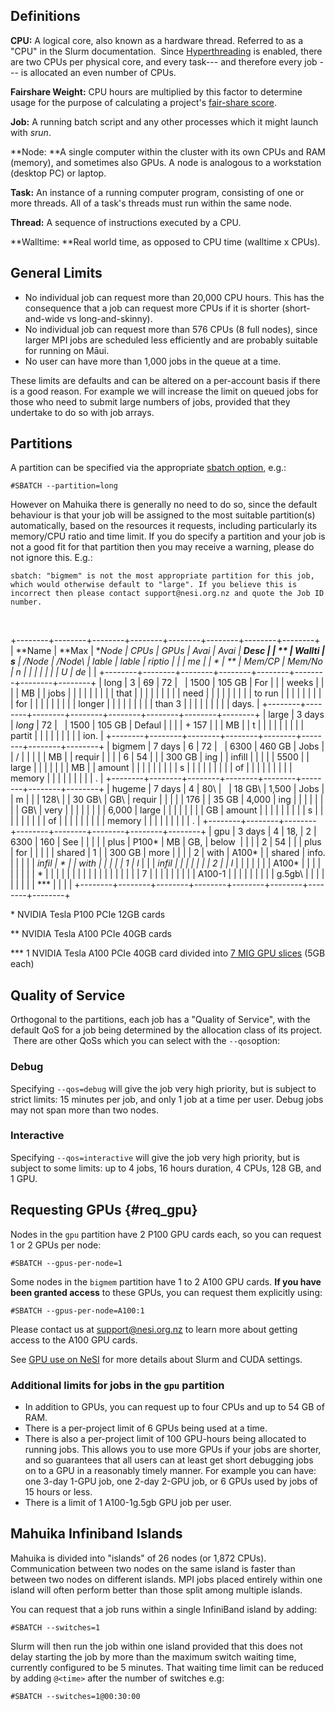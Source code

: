 Definitions
-----------

**CPU:** A logical core, also known as a hardware thread. Referred to as
a \"CPU\" in the Slurm documentation.  Since
[Hyperthreading](https://support.nesi.org.nz/hc/en-gb/articles/360000568236/)
is enabled, there are two CPUs per physical core, and every task--- and
therefore every job --- is allocated an even number of CPUs.

**Fairshare Weight:** CPU hours are multiplied by this factor to
determine usage for the purpose of calculating a project\'s [fair-share
score](https://support.nesi.org.nz/hc/en-gb/articles/360000743536/).

**Job:** A running batch script and any other processes which it might
launch with *srun*.

**Node: **A single computer within the cluster with its own CPUs and RAM
(memory), and sometimes also GPUs. A node is analogous to a workstation
(desktop PC) or laptop.

**Task:** An instance of a running computer program, consisting of one
or more threads. All of a task\'s threads must run within the same node.

**Thread:** A sequence of instructions executed by a CPU.

**Walltime: **Real world time, as opposed to CPU time (walltime x CPUs).

General Limits
--------------

-   No individual job can request more than 20,000 CPU hours. This has
    the consequence that a job can request more CPUs if it is shorter
    (short-and-wide vs long-and-skinny).
-   No individual job can request more than 576 CPUs (8 full nodes),
    since larger MPI jobs are scheduled less efficiently and are
    probably suitable for running on Māui.
-   No user can have more than 1,000 jobs in the queue at a time.

These limits are defaults and can be altered on a per-account basis if
there is a good reason. For example we will increase the limit on queued
jobs for those who need to submit large numbers of jobs, provided that
they undertake to do so with job arrays.

Partitions
----------

A partition can be specified via the appropriate [sbatch
option](https://support.nesi.org.nz/hc/en-gb/articles/360000691716/),
e.g.:

    #SBATCH --partition=long

However on Mahuika there is generally no need to do so, since the
default behaviour is that your job will be assigned to the most suitable
partition(s) automatically, based on the resources it requests,
including particularly its memory/CPU ratio and time limit. If you do
specify a partition and your job is not a good fit for that partition
then you may receive a warning, please do not ignore this. E.g.:

    sbatch: "bigmem" is not the most appropriate partition for this job, which would otherwise default to "large". If you believe this is incorrect then please contact support@nesi.org.nz and quote the Job ID number.

 

+--------+--------+--------+--------+--------+--------+--------+--------+
| **Name | **Max  | **Node | **CPUs | **GPUs | **Avai | **Avai | **Desc |
| **     | Wallti | s**    | /Node* | /Node\ | lable  | lable  | riptio |
|        | me**   |        | *      | **     | Mem/CP | Mem/No | n**    |
|        |        |        |        |        | U**    | de**   |        |
+--------+--------+--------+--------+--------+--------+--------+--------+
| long   | 3      | 69     | 72     |        | 1500   | 105 GB | For    |
|        | weeks  |        |        |        | MB     |        | jobs   |
|        |        |        |        |        |        |        | that   |
|        |        |        |        |        |        |        | need   |
|        |        |        |        |        |        |        | to run |
|        |        |        |        |        |        |        | for    |
|        |        |        |        |        |        |        | longer |
|        |        |        |        |        |        |        | than 3 |
|        |        |        |        |        |        |        | days.  |
+--------+--------+--------+--------+--------+--------+--------+--------+
| large  | 3 days | *long* | 72     |        | 1500   | 105 GB | Defaul |
|        |        | + 157  |        |        | MB     |        | t      |
|        |        |        |        |        |        |        | partit |
|        |        |        |        |        |        |        | ion.   |
+--------+--------+--------+--------+--------+--------+--------+--------+
| bigmem | 7 days | 6      | 72     |        | 6300   | 460 GB | Jobs   |
| /      |        |        |        |        | MB     |        | requir |
|        |        | 6      | 54     |        |        | 300 GB | ing    |
| infill |        |        |        |        | 5500   |        | large  |
|        |        |        |        |        | MB     |        | amount |
|        |        |        |        |        |        |        | s      |
|        |        |        |        |        |        |        | of     |
|        |        |        |        |        |        |        | memory |
|        |        |        |        |        |        |        | .      |
+--------+--------+--------+--------+--------+--------+--------+--------+
| hugeme | 7 days | 4      | 80\    |        | 18 GB\ | 1,500  | Jobs   |
| m      |        |        | 128\   |        | 30 GB\ | GB\    | requir |
|        |        |        | 176    |        | 35 GB  | 4,000  | ing    |
|        |        |        |        |        |        | GB\    | very   |
|        |        |        |        |        |        | 6,000  | large  |
|        |        |        |        |        |        | GB     | amount |
|        |        |        |        |        |        |        | s      |
|        |        |        |        |        |        |        | of     |
|        |        |        |        |        |        |        | memory |
|        |        |        |        |        |        |        | .      |
+--------+--------+--------+--------+--------+--------+--------+--------+
| gpu    | 3 days | 4      | 18,    | 2      | 6300   | 160    | See    |
|        |        |        | plus   | P100\* | MB     | GB,    | below  |
|        |        | 2      | 54     |        |        | plus   | for    |
|        |        |        | shared | 1      |        | 300 GB | more   |
|        |        | 2      | with   | A100\* |        | shared | info.  |
|        |        |        | *infil | \*     |        | with   |        |
|        |        | 1      | l*     |        |        | *infil |        |
|        |        |        |        | 2      |        | l*     |        |
|        |        |        |        | A100\* |        |        |        |
|        |        |        |        | \*     |        |        |        |
|        |        |        |        |        |        |        |        |
|        |        |        |        | 7      |        |        |        |
|        |        |        |        | A100-1 |        |        |        |
|        |        |        |        | g.5gb\ |        |        |        |
|        |        |        |        | *\*\*  |        |        |        |
+--------+--------+--------+--------+--------+--------+--------+--------+

\* NVIDIA Tesla P100 PCIe 12GB cards

\*\* NVIDIA Tesla A100 PCIe 40GB cards

\*\*\* 1 NVIDIA Tesla A100 PCIe 40GB card divided into [7 MIG GPU
slices](https://www.nvidia.com/en-us/technologies/multi-instance-gpu/)
(5GB each)

Quality of Service
------------------

Orthogonal to the partitions, each job has a \"Quality of Service\",
with the default QoS for a job being determined by the allocation class
of its project.  There are other QoSs which you can select with the
`--qos`option:

### Debug

Specifying `--qos=debug` will give the job very high priority, but is
subject to strict limits: 15 minutes per job, and only 1 job at a time
per user. Debug jobs may not span more than two nodes.

### Interactive

Specifying `--qos=interactive` will give the job very high priority, but
is subject to some limits: up to 4 jobs, 16 hours duration, 4 CPUs, 128
GB, and 1 GPU.

Requesting GPUs {#req_gpu}
---------------

Nodes in the `gpu` partition have 2 P100 GPU cards each, so you can
request 1 or 2 GPUs per node:

    #SBATCH --gpus-per-node=1

Some nodes in the `bigmem` partition have 1 to 2 A100 GPU cards. **If
you have been granted access** to these GPUs, you can request them
explicitly using:

    #SBATCH --gpus-per-node=A100:1

Please contact us at <support@nesi.org.nz> to learn more about getting
access to the A100 GPU cards.

See [GPU use on
NeSI](https://support.nesi.org.nz/hc/en-gb/articles/360001471955) for
more details about Slurm and CUDA settings.

### Additional limits for jobs in the `gpu` partition

-   In addition to GPUs, you can request up to four CPUs and up to 54 GB
    of RAM.
-   There is a per-project limit of 6 GPUs being used at a time.
-   There is also a per-project limit of 100 GPU-hours being allocated
    to running jobs. This allows you to use more GPUs if your jobs are
    shorter, and so guarantees that all users can at least get short
    debugging jobs on to a GPU in a reasonably timely manner. For
    example you can have: one 3-day 1-GPU job, one 2-day 2-GPU job, or 6
    GPUs used by jobs of 15 hours or less.
-   There is a limit of 1 A100-1g.5gb GPU job per user.

Mahuika Infiniband Islands
--------------------------

Mahuika is divided into "islands" of 26 nodes (or 1,872 CPUs).
Communication between two nodes on the same island is faster than
between two nodes on different islands. MPI jobs placed entirely within
one island will often perform better than those split among multiple
islands.

You can request that a job runs within a single InfiniBand island by
adding:

    #SBATCH --switches=1

Slurm will then run the job within one island provided that this does
not delay starting the job by more than the maximum switch waiting time,
currently configured to be 5 minutes. That waiting time limit can be
reduced by adding `@<time>` after the number of switches e.g:

    #SBATCH --switches=1@00:30:00
